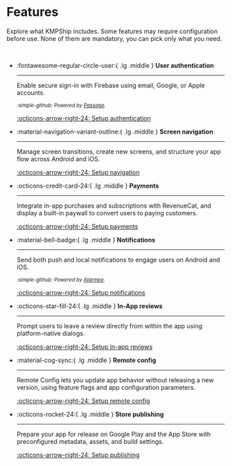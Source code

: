 # Features

Explore what KMPShip includes. Some features may require configuration before use. None of them are mandatory, you can pick only what you need.

&nbsp;

<div class="grid cards" markdown>

-   :fontawesome-regular-circle-user:{ .lg .middle } __User authentication__

    ---

    Enable secure sign-in with Firebase using email, Google, or Apple accounts.

    <i><small>:simple-github: Powered by [Passage](https://github.com/Tweener/passage/).</small></i>

    [:octicons-arrow-right-24: Setup authentication](/features/authentication)

-   :material-navigation-variant-outline:{ .lg .middle } __Screen navigation__

    ---

    Manage screen transitions, create new screens, and structure your app flow across Android and iOS.

    [:octicons-arrow-right-24: Setup navigation](/features/navigation)

-   :octicons-credit-card-24:{ .lg .middle } __Payments__

    ---

    Integrate in-app purchases and subscriptions with RevenueCat, and display a built-in paywall to convert users to paying customers.

    [:octicons-arrow-right-24: Setup payments](/features/payments)

-   :material-bell-badge:{ .lg .middle } __Notifications__

    ---

    Send both push and local notifications to engage users on Android and iOS.

    <i><small>:simple-github: Powered by [Alarmee](https://github.com/Tweener/alarmee/).</small></i>

    [:octicons-arrow-right-24: Setup notifications](/features/notifications)

-   :octicons-star-fill-24:{ .lg .middle } __In-App reviews__

    ---

    Prompt users to leave a review directly from within the app using platform-native dialogs.

    [:octicons-arrow-right-24: Setup in-app reviews](/features/in-app-reviews)


-   :material-cog-sync:{ .lg .middle } __Remote config__

    ---

    Remote Config lets you update app behavior without releasing a new version, using feature flags and app configuration parameters.

    [:octicons-arrow-right-24: Setup remote config](/features/remote-config)

-   :octicons-rocket-24:{ .lg .middle } __Store publishing__

    ---

    Prepare your app for release on Google Play and the App Store with preconfigured metadata, assets, and build settings.

    [:octicons-arrow-right-24: Setup publishing](/features/publishing)

</div>
